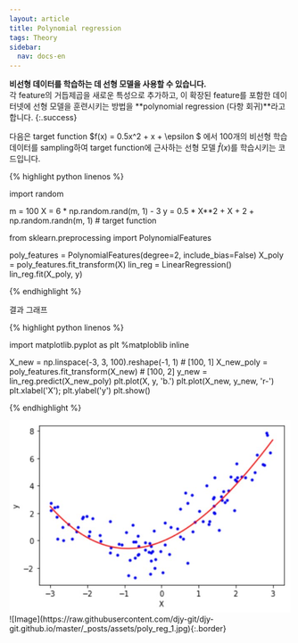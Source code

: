```yaml
---
layout: article
title: Polynomial regression
tags: Theory
sidebar:
  nav: docs-en
---
```


**비선형 데이터를 학습하는 데 선형 모델을 사용할 수 있습니다.** <br> 각 feature의 거듭제곱을 새로운 특성으로 추가하고, 이 확장된 feature를 포함한 데이터넷에 선형 모델을 훈련시키는 방법을 **polynomial regression (다항 회귀)**라고 합니다.
{:.success}

다음은 target function $f(x) = 0.5x^2 + x + \epsilon $ 에서 100개의 비선형 학습 데이터를 sampling하여 target function에 근사하는 선형 모델 $\hat{f}(x)$를 학습시키는 코드입니다. <br>

{% highlight python linenos %}

import random

m = 100
X = 6 * np.random.rand(m, 1) - 3
y = 0.5 * X**2 + X + 2 + np.random.randn(m, 1)  # target function


from sklearn.preprocessing import PolynomialFeatures

poly_features = PolynomialFeatures(degree=2, include_bias=False)
X_poly = poly_features.fit_transform(X)
lin_reg = LinearRegression()
lin_reg.fit(X_poly, y)

{% endhighlight %}

결과 그래프

{% highlight python linenos %}

import matplotlib.pyplot as plt
%matploblib inline

X_new = np.linspace(-3, 3, 100).reshape(-1, 1)   # [100, 1]
X_new_poly = poly_features.fit_transform(X_new)  # [100, 2]
y_new = lin_reg.predict(X_new_poly)
plt.plot(X, y, 'b.')
plt.plot(X_new, y_new, 'r-')
plt.xlabel('X');  plt.ylabel('y')
plt.show()

{% endhighlight %}

<img src="https://raw.githubusercontent.com/djy-git/djy-git.github.io/master/_posts/assets/poly_reg_1.jpg">
![Image](https://raw.githubusercontent.com/djy-git/djy-git.github.io/master/_posts/assets/poly_reg_1.jpg){:.border}
